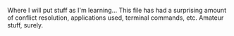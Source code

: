 Where I will put stuff as I'm learning... This file has had a surprising amount of conflict resolution, applications used, terminal commands, etc. Amateur stuff, surely.
